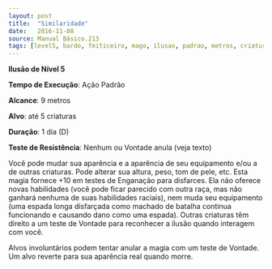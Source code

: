 ```yaml
---
layout: post
title:  "Similaridade"
date:   2016-11-08
source: Manual Básico.213
tags: [level5, bardo, feiticeiro, mago, ilusao, padrao, metros, criaturas, dia, nenhum, vontade, anula]
---
```


**Ilusão de Nível 5**

**Tempo de Execução**: Ação Padrão

**Alcance**: 9 metros

**Alvo**: até 5 criaturas

**Duração**: 1 dia (D)

**Teste de Resistência**: Nenhum ou Vontade anula (veja texto)

Você pode mudar sua aparência e a aparência de seu equipamento e/ou a de outras criaturas. 
Pode alterar sua altura, peso, tom de pele, etc.
Esta magia fornece +10 em testes de Enganação para disfarces. Ela não oferece novas habilidades (você pode ficar parecido com outra raça, mas não ganhará nenhuma de suas habilidades raciais), nem muda seu equipamento (uma espada longa disfarçada como machado de batalha continua funcionando e causando dano como uma espada).
Outras criaturas têm direito a um teste de Vontade para reconhecer a ilusão quando interagem com você.

Alvos involuntários podem tentar anular a magia com um teste de Vontade. Um alvo reverte para sua aparência real quando morre.